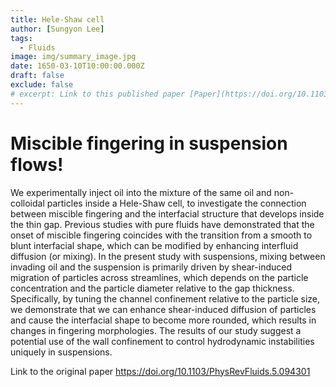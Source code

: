 ```yaml
---
title: Hele-Shaw cell
author: [Sungyon Lee]
tags:
  - Fluids
image: img/summary_image.jpg
date: 1650-03-10T10:00:00.000Z
draft: false
exclude: false
# excerpt: Link to this published paper [Paper](https://doi.org/10.1103/PhysRevFluids.5.094301)
---
```


# Miscible fingering in suspension flows!

We experimentally inject oil into the mixture of the same oil and non-colloidal particles inside a Hele-Shaw cell, to investigate the connection between miscible fingering and the interfacial structure that develops inside the thin gap. Previous studies with pure fluids have demonstrated that the onset of miscible fingering coincides with the transition from a smooth to blunt interfacial shape, which can be modified by enhancing interfluid diffusion (or mixing). In the present study with suspensions, mixing between invading oil and the suspension is primarily driven by shear-induced migration of particles across streamlines, which depends on the particle concentration and the particle diameter relative to the gap thickness. Specifically, by tuning the channel confinement relative to the particle size, we demonstrate that we can enhance shear-induced diffusion of particles and cause the interfacial shape to become more rounded, which results in changes in fingering morphologies. The results of our study suggest a potential use of the wall confinement to control hydrodynamic instabilities uniquely in suspensions.

Link to the original paper <https://doi.org/10.1103/PhysRevFluids.5.094301>
